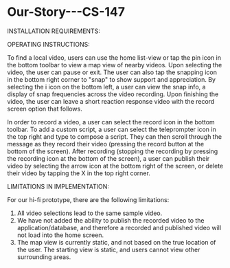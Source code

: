 # Our-Story---CS-147


INSTALLATION REQUIREMENTS:










OPERATING INSTRUCTIONS:

To find a local video, users can use the home list-view or tap the pin icon in the bottom toolbar to view a map view of nearby videos. 
Upon selecting the video, the user can pause or exit. The user can also tap the snapping icon in the bottom right corner to "snap" to show support and appreciation. By selecting the i icon on the bottom left, a user can view the snap info, a display of snap frequencies across the video recording. Upon finishing the video, the user can leave a short reaction response video with the record screen option that follows.

In order to record a video, a user can select the record icon in the bottom toolbar. To add a custom script, a user can select the teleprompter icon in the top right and type to compose a script. They can then scroll through the message as they record their video (pressing the record button at the bottom of the screen). After recording (stopping the recording by pressing the recording icon at the bottom of the screen), a user can publish their video by selecting the arrow icon at the bottom right of the screen, or delete their video by tapping the X in the top right corner.



LIMITATIONS IN IMPLEMENTATION:

For our hi-fi prototype, there are the following limitations:
1) All video selections lead to the same sample video.
2) We have not added the ability to publish the recorded video to the application/database, and therefore a recorded and published video will not load into the home screen.
3) The map view is currently static, and not based on the true location of the user. The starting view is static, and users cannot view other surrounding areas.
